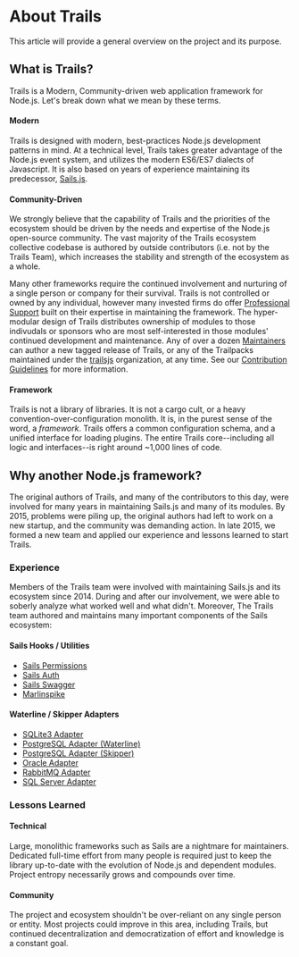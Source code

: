 # About Trails

This article will provide a general overview on the project and its purpose.

## What is Trails?

Trails is a Modern, Community-driven web application framework for Node.js. Let's break down what we mean by these terms.

#### Modern

Trails is designed with modern, best-practices Node.js development patterns in mind. At a technical level, Trails takes greater advantage of the Node.js event system, and utilizes the modern ES6/ES7 dialects of Javascript. It is also based on years of experience maintaining its predecessor, [Sails.js](http://github.com/balderdashy/sails).

#### Community-Driven

We strongly believe that the capability of Trails and the priorities of the ecosystem should be driven by the needs and expertise of the Node.js open-source community. The vast majority of the Trails ecosystem collective codebase is authored by outside contributors (i.e. not by the Trails Team), which increases the stability and strength of the ecosystem as a whole.

Many other frameworks require the continued involvement and nurturing of a single person or company for their survival. Trails is not controlled or owned by any individual, however many invested firms do offer [Professional Support](http://trailsjs.io/support) built on their expertise in maintaining the framework. The hyper-modular design of Trails distributes ownership of modules to those indivudals or sponsors who are most self-interested in those modules' continued development and maintenance. Any of over a dozen [Maintainers](https://github.com/orgs/trailsjs/teams/maintainers) can author a new tagged release of Trails, or any of the Trailpacks maintained under the [trailsjs](https://github.com/trailsjs) organization, at any time. See our [Contribution Guidelines](https://github.com/trailsjs/trails/blob/master/.github/CONTRIBUTING.md) for more information.

#### Framework

Trails is not a library of libraries. It is not a cargo cult, or a heavy convention-over-configuration monolith. It is, in the purest sense of the word, a *framework*. Trails offers a common configuration schema, and a unified interface for loading plugins. The entire Trails core--including all logic and interfaces--is right around ~1,000 lines of code.

## Why another Node.js framework?

The original authors of Trails, and many of the contributors to this day, were involved for many years in maintaining Sails.js and many of its modules. By 2015, problems were piling up, the original authors had left to work on a new startup, and the community was demanding action. In late 2015, we formed a new team and applied our experience and lessons learned to start Trails.

### Experience

Members of the Trails team were involved with maintaining Sails.js and its ecosystem since 2014. During and after our involvement, we were able to soberly analyze what worked well and what didn't. Moreover, The Trails team authored and maintains many important components of the Sails ecosystem:

#### Sails Hooks / Utilities
- [Sails Permissions](https://github.com/trailsjs/sails-permissions)
- [Sails Auth](https://github.com/trailsjs/sails-auth)
- [Sails Swagger](https://github.com/trailsjs/sails-swagger)
- [Marlinspike](https://github.com/tjwebb/marlinspike)

#### Waterline / Skipper Adapters
- [SQLite3 Adapter](https://github.com/waterlinejs/sqlite3-adapter)
- [PostgreSQL Adapter (Waterline)](https://github.com/waterlinejs/postgresql-adapter)
- [PostgreSQL Adapter (Skipper)](https://github.com/skipperjs/skipper-postgresql)
- [Oracle Adapter](https://github.com/waterlinejs/oracle-adapter)
- [RabbitMQ Adapter](https://github.com/waterlinejs/rabbitmq-adapter)
- [SQL Server Adapter](https://github.com/waterlinejs/sqlserver-adapter)

### Lessons Learned

#### Technical

Large, monolithic frameworks such as Sails are a nightmare for maintainers. Dedicated full-time effort from many people is required just to keep the library up-to-date with the evolution of Node.js and dependent modules. Project entropy necessarily grows and compounds over time. 

#### Community

The project and ecosystem shouldn't be over-reliant on any single person or entity. Most projects could improve in this area, including Trails, but continued decentralization and democratization of effort and knowledge is a constant goal.
